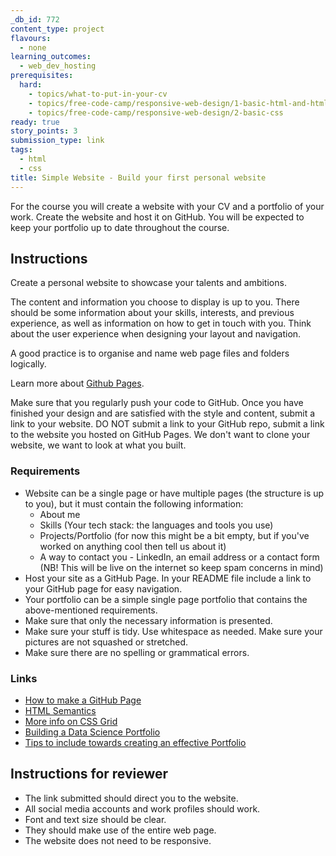 ```yaml
---
_db_id: 772
content_type: project
flavours:
  - none
learning_outcomes:
  - web_dev_hosting
prerequisites:
  hard:
    - topics/what-to-put-in-your-cv
    - topics/free-code-camp/responsive-web-design/1-basic-html-and-html-5
    - topics/free-code-camp/responsive-web-design/2-basic-css
ready: true
story_points: 3
submission_type: link
tags:
  - html
  - css
title: Simple Website - Build your first personal website
---
```


For the course you will create a website with your CV and a portfolio of your work. Create the website and host it on GitHub. You will be expected to keep your portfolio up to date throughout the course.

## Instructions

Create a personal website to showcase your talents and ambitions.

The content and information you choose to display is up to you. There should be some information about your skills, interests, and previous experience, as well as information on how to get in touch with you. Think about the user experience when designing your layout and navigation.

A good practice is to organise and name web page files and folders logically.

Learn more about [Github Pages](https://guides.github.com/features/pages/).

Make sure that you regularly push your code to GitHub. Once you have finished your design and are satisfied with the style and content, submit a link to your website. DO NOT submit a link to your GitHub repo, submit a link to the website you hosted on GitHub Pages. We don't want to clone your website, we want to look at what you built.

### Requirements

- Website can be a single page or have multiple pages (the structure is up to you), but it must contain the following information:
  - About me
  - Skills (Your tech stack: the languages and tools you use)
  - Projects/Portfolio (for now this might be a bit empty, but if you've worked on anything cool then tell us about it)
  - A way to contact you - LinkedIn, an email address or a contact form (NB! This will be live on the internet so keep spam concerns in mind)
- Host your site as a GitHub Page. In your README file include a link to your GitHub page for easy navigation.
- Your portfolio can be a simple single page portfolio that contains the above-mentioned requirements.
- Make sure that only the necessary information is presented.
- Make sure your stuff is tidy. Use whitespace as needed. Make sure your pictures are not squashed or stretched.
- Make sure there are no spelling or grammatical errors.

### Links

- [How to make a GitHub Page](https://pages.github.com/)
- [HTML Semantics](https://www.w3schools.com/html/html5_semantic_elements.asp)
- [More info on CSS Grid](https://css-tricks.com/snippets/css/complete-guide-grid/)
- [Building a Data Science Portfolio](https://www.dataquest.io/blog/build-a-data-science-portfolio/)
- [Tips to include towards creating an effective Portfolio](https://www.freecodecamp.org/news/how-to-build-an-awesome-data-science-portfolio/)

## Instructions for reviewer

- The link submitted should direct you to the website.
- All social media accounts and work profiles should work.
- Font and text size should be clear.
- They should make use of the entire web page.
- The website does not need to be responsive.
